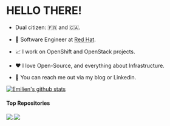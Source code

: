 <h1>HELLO THERE!</h1>

- Dual citizen: 🇫🇷 and 🇨🇦.

- 💼 Software Engineer at [Red Hat](https://www.redhad.com).

- 📈 I work on OpenShift and OpenStack projects.

- ❤️ I love Open-Source, and everything about Infrastructure.

- 💬 You can reach me out via my blog or Linkedin.

<a href="https://github.com/anuraghazra/github-readme-stats"><img align="center" src="https://github-readme-stats.vercel.app/api?username=emilienm&show_icons=true&include_all_commits=true&theme=transparent&hide_border=true" alt="Emilien's github stats" /></a>
#### Top Repositories

<a href="https://github.com/gophercloud/gophercloud">
  <img align="center" src="https://github-readme-stats.vercel.app/api/pin/?username=gophercloud&repo=gophercloud&theme=transparent" />
</a>
<a href="https://github.com/kubernetes-sigs/cluster-api-provider-openstack">
  <img align="center" src="https://github-readme-stats.vercel.app/api/pin/?username=kubernetes-sigs&repo=cluster-api-provider-openstack&theme=transparent" />
</a>
